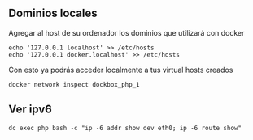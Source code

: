## Dominios locales

Agregar al host de su ordenador los dominios que utilizará con docker

    echo '127.0.0.1 localhost' >> /etc/hosts
    echo '127.0.0.1 docker.localhost' >> /etc/hosts

Con esto ya podrás acceder localmente a tus virtual hosts creados


    docker network inspect dockbox_php_1

## Ver ipv6

    dc exec php bash -c "ip -6 addr show dev eth0; ip -6 route show"